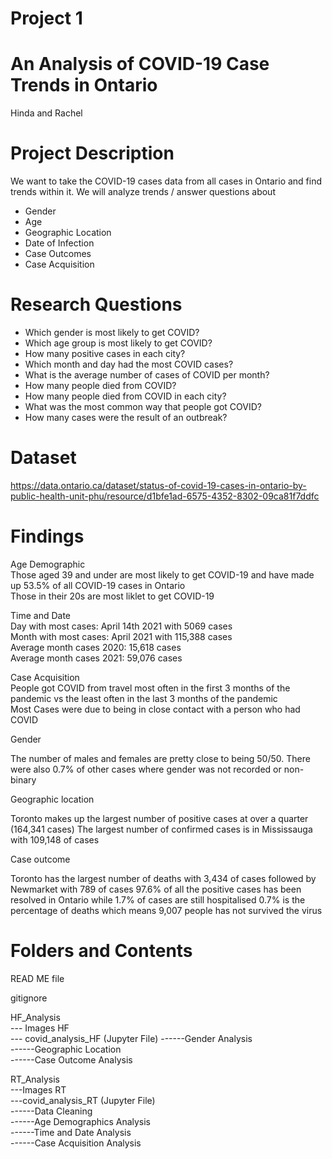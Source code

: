 # Project 1
# An Analysis of COVID-19 Case Trends in Ontario

Hinda and Rachel

# Project Description
We want to take the COVID-19 cases data from all cases in Ontario and find trends within it.
We will analyze trends / answer questions about
- Gender
- Age
- Geographic Location
- Date of Infection
- Case Outcomes
- Case Acquisition


# Research Questions
- Which gender is most likely to get COVID?
- Which age group is most likely to get COVID?
- How many positive cases in each city?
- Which month and day had the most COVID cases?
- What is the average number of cases of COVID per month?
- How many people died from COVID? 
- How many people died from COVID in each city?
- What was the most common way that people got COVID? 
- How many cases were the result of an outbreak?



# Dataset
https://data.ontario.ca/dataset/status-of-covid-19-cases-in-ontario-by-public-health-unit-phu/resource/d1bfe1ad-6575-4352-8302-09ca81f7ddfc

# Findings 
Age Demographic  
Those aged 39 and under are most likely to get COVID-19 and have made up 53.5% of all COVID-19 cases in Ontario  
Those in their 20s are most liklet to get COVID-19  

Time and Date  
Day with most cases: April 14th 2021 with 5069 cases  
Month with most cases: April 2021 with 115,388 cases  
Average month cases 2020: 15,618 cases  
Average month cases 2021: 59,076 cases  

Case Acquisition  
People got COVID from travel most often in the first 3 months of the pandemic vs the least often in the last 3 months of the pandemic  
Most Cases were due to being in close contact with a person who had COVID   

Gender

The number of males and females are pretty close to being 50/50. 
There were also 0.7% of other cases where gender was not recorded or non-binary

Geographic location

Toronto makes up the largest number of positive cases at over a quarter (164,341 cases)
The largest number of confirmed cases is in Mississauga with 109,148 of cases

Case outcome 

Toronto has the largest number of deaths with 3,434 of cases followed by Newmarket with 789 of cases
97.6% of all the positive cases has been resolved in Ontario while 1.7% of cases are still hospitalised
0.7% is the percentage of deaths which means 9,007 people has not survived the virus

# Folders and Contents
READ ME file  

gitignore  

HF_Analysis  
--- Images HF  
--- covid_analysis_HF (Jupyter File) 
------Gender Analysis  
------Geographic Location  
------Case Outcome Analysis  

RT_Analysis  
---Images RT  
---covid_analysis_RT (Jupyter File)  
------Data Cleaning  
------Age Demographics Analysis  
------Time and Date Analysis  
------Case Acquisition Analysis  
